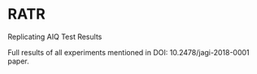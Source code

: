 # RATR
Replicating AIQ Test Results

Full results of all experiments mentioned in DOI: 10.2478/jagi-2018-0001 paper. 
